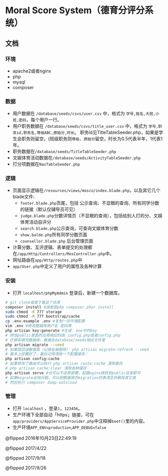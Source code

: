 # Moral Score System（德育分评分系统）

## 文档
### 环境
- apache2或者nginx
- php
- mysql
- composer
### 数据

- 用户数据在 `/database/seeds/csvs/user.csv` 中，格式为
`学号,姓名,大班,小班,密码`，每个用户一行。
- 用户职务数据在 `/database/seeds/csvs/title_user.csv` 中，格式为
`学号,职务id,职务名,等级ABC,原始分,时长`。
职务id见TitleTableSeeder.php，如果是学生会职务则留空，(班级职务则`等级`、`原始分`留空，时长为0.5代表半年，1代表1年。
- 职务数据在`/database/seeds/TitleTableSeeder.php`
- 文娱体育活动数据在`/database/seeds/ActivityTableSeeder.php`
- 打分项数据在`NavTableSeeder.php`

### 逻辑
- 页面显示逻辑在`/resources/views/mosco/index.blade.php`，以及其它几个blade文件:
    + `footer.blade.php`页尾，包括 公示查询、不显眼的查询、所有同学分数 的链接（默认仅辅导员可见）
    + `judge.blade.php`分数详情页（不显眼的查询），包括给别人打的分、文娱体育活动自评分
    + `search.blade.php`公示查询，可查询文娱体育分数
    + `show.balde.php`所有同学分数页面
    + `counsellor.blade.php` 后台管理页面
- 计算分数、互评逻辑、表单提交的处理都在`/app/Http/Controllers/MosController.php`中。
- 网址路由在`app/Http/routes.php`中
- `app/User.php`中定义了用户的属性及各种计算

### 安装
- 打开 `localhost/phpMyAdmin` 登录后，新建一个数据库。
```sh
# git clone或者下载这个仓库
composer install #或者是php composer.phar install
sudo chmod -R 777 storage
sudo chmod -R 777 bootstrap/cache
cp .env.example .env #复制一份环境配置
vim .env #修改数据库用户名 密码等
php artisan key:generate #生成. env中的key
# 修改public里面的应用相应的db_config.php或者config.php
# 迁移和填充数据库，数据在database/seeds相应文件里
php artisan migrate --seed
# 如果是回滚数据库（记录会被删除） php artisan migrate:refresh --seed
# 基本上部署好了，最后记得清除一下配置缓存：
php artisan config:cache
# 如果修改了路由可以执行 php artisan route:cache 清除缓存
# php artisan cache:clear 清除各种缓存
php artisan serve #也可以不这样部署，配置nginx跳转到public目录即可
# 如果migrate出现问题，可以把数据库的migration的表清空并删除其它表
# 然后执行 composer dump-autoload
```

### 管理

- 打开 `localhost` ，登录`1`，`123456`。
- 生产环境下全部自动「https」链接，可在`app/providers/AppServiceProvider.php`中注释掉`boot()`里的内容。
- 生产环境`APP_ENV=production`,`APP_DEBUG=false`



@flipped 2016年10月23日22:49:19

@flipped 2017/4/22

@flipped 2017/9/18

@flipped 2017/9/26